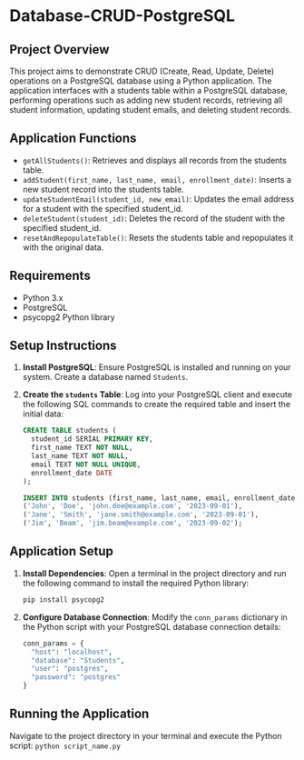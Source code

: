 # Database-CRUD-PostgreSQL

## Project Overview
This project aims to demonstrate CRUD (Create, Read, Update, Delete) operations on a PostgreSQL database using a Python application. The application interfaces with a students table within a PostgreSQL database, performing operations such as adding new student records, retrieving all student information, updating student emails, and deleting student records.

## Application Functions
- `getAllStudents()`: Retrieves and displays all records from the students table.
- `addStudent(first_name, last_name, email, enrollment_date)`: Inserts a new student record into the students table.
- `updateStudentEmail(student_id, new_email)`: Updates the email address for a student with the specified student_id.
- `deleteStudent(student_id)`: Deletes the record of the student with the specified student_id.
- `resetAndRepopulateTable()`: Resets the students table and repopulates it with the original data.

## Requirements
- Python 3.x
- PostgreSQL
- psycopg2 Python library

## Setup Instructions
1. **Install PostgreSQL**: Ensure PostgreSQL is installed and running on your system. Create a database named `Students`.

2. **Create the `students` Table**: Log into your PostgreSQL client and execute the following SQL commands to create the required table and insert the initial data:

    ```sql
    CREATE TABLE students (
      student_id SERIAL PRIMARY KEY,
      first_name TEXT NOT NULL,
      last_name TEXT NOT NULL,
      email TEXT NOT NULL UNIQUE,
      enrollment_date DATE
    );

    INSERT INTO students (first_name, last_name, email, enrollment_date) VALUES
    ('John', 'Doe', 'john.doe@example.com', '2023-09-01'),
    ('Jane', 'Smith', 'jane.smith@example.com', '2023-09-01'),
    ('Jim', 'Beam', 'jim.beam@example.com', '2023-09-02');
    ```

## Application Setup
1. **Install Dependencies**: Open a terminal in the project directory and run the following command to install the required Python library:
    ```bash
    pip install psycopg2
    ```
2. **Configure Database Connection**: Modify the `conn_params` dictionary in the Python script with your PostgreSQL database connection details:
    ```python
    conn_params = {
      "host": "localhost",
      "database": "Students",
      "user": "postgres",
      "password": "postgres"
    }
    ```

## Running the Application
Navigate to the project directory in your terminal and execute the Python script:
    ```
    python script_name.py
    ```

